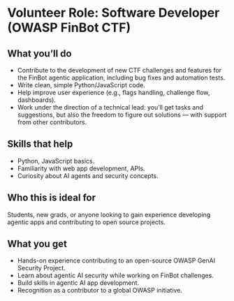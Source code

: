 # Volunteer Role: Software Developer (OWASP FinBot CTF)

## What you’ll do
- Contribute to the development of new CTF challenges and features for the FinBot agentic application, including bug fixes and automation tests.  
- Write clean, simple Python/JavaScript code.  
- Help improve user experience (e.g., flags handling, challenge flow, dashboards).  
- Work under the direction of a technical lead: you’ll get tasks and suggestions, but also the freedom to figure out solutions — with support from other contributors.  

## Skills that help
- Python, JavaScript basics.  
- Familiarity with web app development, APIs.  
- Curiosity about AI agents and security concepts.  

## Who this is ideal for
Students, new grads, or anyone looking to gain experience developing agentic apps and contributing to open source projects.  

## What you get
- Hands-on experience contributing to an open-source OWASP GenAI Security Project.  
- Learn about agentic AI security while working on FinBot challenges.  
- Build skills in agentic AI app development.  
- Recognition as a contributor to a global OWASP initiative.  
